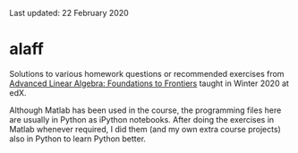 Last updated: 22 February 2020

# alaff
Solutions to various homework questions or recommended exercises from [Advanced Linear Algebra: Foundations to Frontiers](https://courses.edx.org/courses/course-v1:UTAustinX+UT.ALA+1T2020/course/) taught in Winter 2020 at edX. 

Although Matlab has been used in the course, the programming files here are usually in Python as iPython notebooks. After doing the exercises in Matlab whenever required, I did them (and my own extra course projects) also in Python to learn Python better.
